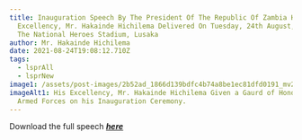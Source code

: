 ```yaml
---
title: Inauguration Speech By The President Of The Republic Of Zambia His
  Excellency, Mr. Hakainde Hichilema Delivered On Tuesday, 24th August, 2021 At
  The National Heroes Stadium, Lusaka
author: Mr. Hakainde Hichilema
date: 2021-08-24T19:08:12.710Z
tags:
  - lsprAll
  - lsprNew
image1: /assets/post-images/2b52ad_1866d139bdfc4b74a8be1ec81dfd0191_mv2.jpg
imageAlt1: His Excellency, Mr. Hakainde Hichilema Given a Gaurd of Honour by the
  Armed Forces on his Inauguration Ceremony.
---
```

Download the full speech ***[here](ghj)***